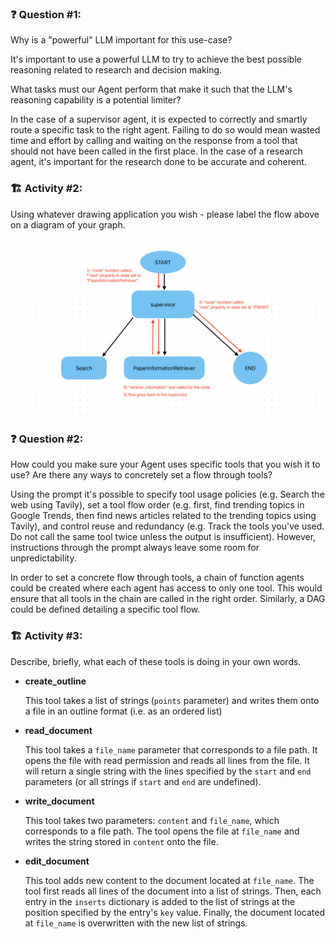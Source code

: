 ### ❓ Question #1:

Why is a "powerful" LLM important for this use-case?

It's important to use a powerful LLM to try to achieve the best possible reasoning related to research and decision making.

What tasks must our Agent perform that make it such that the LLM's reasoning capability is a potential limiter?

In the case of a supervisor agent, it is expected to correctly and smartly route a specific task to the right agent. Failing to do so would mean wasted time and effort by calling and waiting on the response from a tool that should not have been called in the first place. In the case of a research agent, it's important for the research done to be accurate and coherent.

### 🏗️ Activity #2:

Using whatever drawing application you wish - please label the flow above on a diagram of your graph.

![image info](./images/diagram.png)

### ❓ Question #2:

How could you make sure your Agent uses specific tools that you wish it to use? Are there any ways to concretely set a flow through tools?

Using the prompt it's possible to specify tool usage policies (e.g. Search the web using Tavily), set a tool flow order (e.g. first, find trending topics in Google Trends, then find news articles related to the trending topics using Tavily), and control reuse and redundancy (e.g. Track the tools you've used. Do not call the same tool twice unless the output is insufficient). However, instructions through the prompt always leave some room for unpredictability.

In order to set a concrete flow through tools, a chain of function agents could be created where each agent has access to only one tool. This would ensure that all tools in the chain are called in the right order. Similarly, a DAG could be defined detailing a specific tool flow.

### 🏗️ Activity #3:

Describe, briefly, what each of these tools is doing in your own words.

- **create_outline**

  This tool takes a list of strings (`points` parameter) and writes them onto a file in an outline format (i.e. as an ordered list)

- **read_document**

  This tool takes a `file_name` parameter that corresponds to a file path. It opens the file with read permission and reads all lines from the file. It will return a single string with the lines specified by the `start` and `end` parameters (or all strings if `start` and `end` are undefined).

- **write_document**

  This tool takes two parameters: `content` and `file_name`, which corresponds to a file path. The tool opens the file at `file_name` and writes the string stored in `content` onto the file.

- **edit_document**

  This tool adds new content to the document located at `file_name`. The tool first reads all lines of the document into a list of strings. Then, each entry in the `inserts` dictionary is added to the list of strings at the position specified by the entry's `key` value. Finally, the document located at `file_name` is overwritten with the new list of strings.
